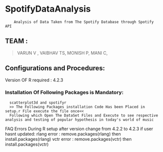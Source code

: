 # SpotifyDataAnalysis
        Analysis of Data Taken from The Spotify Database through Spotify API


## TEAM :
  >VARUN V ,
  >VAIBHAV TS,
  >MONISH P,
  >MANI C,
  
## Configurations and Procedures:
  Version OF R required : 4.2.3
  ### Installation Of Following Packages is Mandatory:
      scatterplot3d and spotifyr 
      >> The Following Packages installation Code Has been Placed in setup.r File execute the file once<<
      Following which Open The DataSet Files and Execute to see respective analysis and testing of popular hypothesis in today's world of music
  
  FAQ Errors During R setup after version change from 4.2.2 to 4.2.3 if user hasnt updated:
      rlang error : remove.packages(rlang) then install.packages(rlang)
      vctr error : remove.packages(vctr) then install.packages(vctr)
